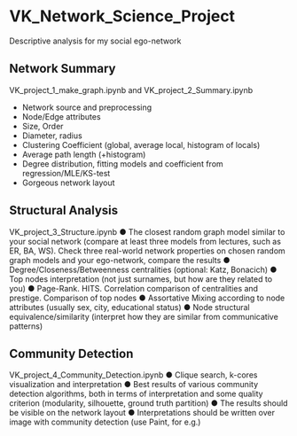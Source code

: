 # VK_Network_Science_Project
Descriptive analysis for my social ego-network
## Network Summary 
VK_project_1_make_graph.ipynb and VK_project_2_Summary.ipynb
- Network source and preprocessing
-	Node/Edge attributes
-	Size, Order
-	Diameter, radius
-	Clustering Coefficient (global, average local, histogram of locals)
-	Average path length (+histogram)
-	Degree distribution, fitting models and coefficient from regression/MLE/KS-test
-	Gorgeous network layout

## Structural Analysis 
VK_project_3_Structure.ipynb
●	The closest random graph model similar to your social network (compare at least three models from lectures, such as ER, BA, WS). Check three real-world network properties on chosen random graph models and your ego-network, compare the results
●	Degree/Closeness/Betweenness centralities (optional: Katz, Bonacich) 
●	Top nodes interpretation (not just surnames, but how are they related to you)
●	Page-Rank. HITS. Correlation comparison of centralities and prestige. Comparison of top nodes
●	Assortative Mixing according to node attributes (usually sex, city, educational status)
●	Node structural equivalence/similarity (interpret how they are similar from communicative patterns)

## Community Detection 
VK_project_4_Community_Detection.ipynb
●	Clique search, k-cores visualization and interpretation
●	Best results of various community detection algorithms, both in terms of interpretation and some quality criterion (modularity, silhouette, ground truth partition)
●	The results should be visible on the network layout
●	Interpretations should be written over image with community detection (use Paint, for e.g.)



